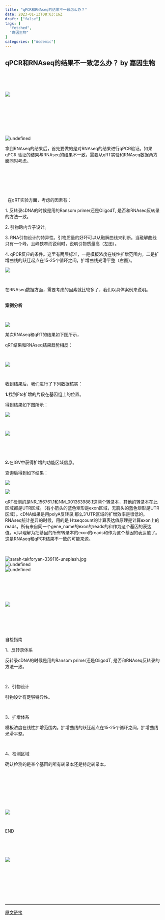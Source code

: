 ```yaml
---
title: "qPCR和RNAseq的结果不一致怎么办？"
date: 2023-01-13T08:03:16Z
draft: ["false"]
tags: [
  "fetched",
  "嘉因生物"
]
categories: ["Acdemic"]
---
```

qPCR和RNAseq的结果不一致怎么办？ by 嘉因生物
------
<div><section data-role="outer" label="edit by 135editor"><section><section><section><p><br></p></section><section><p><br></p></section><section><section data-width="100%"><section><section><img data-ratio="0.3208955223880597" data-src="https://mmbiz.qpic.cn/mmbiz_gif/jBwQL7e62zuwMh8BRhwibr4bUV0plnWYumsn0Pv7G9ldmWOu2iapLSkPt5ibdCLIUA2VWedsPZmpHic5FzTkBuIqCg/640?wx_fmt=gif" data-type="gif" data-w="134" src="https://mmbiz.qpic.cn/mmbiz_gif/jBwQL7e62zuwMh8BRhwibr4bUV0plnWYumsn0Pv7G9ldmWOu2iapLSkPt5ibdCLIUA2VWedsPZmpHic5FzTkBuIqCg/640?wx_fmt=gif"></section></section></section></section><section><p><br></p></section><section><section><section><section><section data-width="100%"><br></section><section data-width="100%"><br></section><section data-width="100%"><br></section></section><section><br></section><section><p><img data-ratio="0.50625" data-src="https://mmbiz.qpic.cn/mmbiz_jpg/jBwQL7e62zuwMh8BRhwibr4bUV0plnWYuv1BuEYsYv3OM8g7D2dkIgfkDHjC4iaNpBq3sZkuYR53Fc0wjWWwDEXQ/640?wx_fmt=jpeg" data-type="jpeg" data-w="640" title="undefined" src="https://mmbiz.qpic.cn/mmbiz_jpg/jBwQL7e62zuwMh8BRhwibr4bUV0plnWYuv1BuEYsYv3OM8g7D2dkIgfkDHjC4iaNpBq3sZkuYR53Fc0wjWWwDEXQ/640?wx_fmt=jpeg"></p><p><span>拿到RNAseq的结果后，首先要做的是对RNAseq的结果进行qPCR验证。如果qPCR 验证的结果与RNAseq的结果不一致，需要从qRT实验和RNAseq数据两方面同时考虑。</span></p><p><br></p></section></section></section></section><section><p><br></p></section><section><p><br></p></section><section><section><p><span><span>  </span></span><span>在qRT实验方面，考虑的因素有：</span></p><p><span>1. 反转录cDNA的时候是用的Ransom primer还是OligodT, 是否和RNAseq反转录的方法一致。</span></p><p><span>2. 引物跨内含子设计。</span></p><p><span>3. RNA引物设计的特异性。引物质量的好坏可以从融解曲线来判断。当融解曲线只有一个峰，且峰狭窄而锐利时，说明引物质量高（左图）。</span></p><p><span>4. qPCR反应的条件。这里有两层标准，一是模板浓度在线性扩增范围内。二是扩增曲线的跃迁起点在15-25个循环之间，扩增曲线光滑平整（右图）。</span></p><p><img data-galleryid="" data-ratio="0.2272159800249688" data-s="300,640" data-src="https://mmbiz.qpic.cn/mmbiz_png/jBwQL7e62zuwMh8BRhwibr4bUV0plnWYudInrE1ZJ59lFnYhpwokpDibyicx0HOHudqKCZyeibdeMUbCEVE7C9J7XA/640?wx_fmt=png" data-type="png" data-w="801" src="https://mmbiz.qpic.cn/mmbiz_png/jBwQL7e62zuwMh8BRhwibr4bUV0plnWYudInrE1ZJ59lFnYhpwokpDibyicx0HOHudqKCZyeibdeMUbCEVE7C9J7XA/640?wx_fmt=png"></p><p><br></p><p><span>在RNAseq数据方面，需要考虑的因素就比较多了，我们以具体案例来说明。</span></p></section></section><section><section><section><section data-bgless="spin" data-bglessp="120" data-bgopacity="60%"><br></section><section><section data-bgless="spin" data-bglessp="120" data-bgopacity="1%"><section data-brushtype="text"><strong>案例分析</strong></section></section></section></section></section></section><section><p><br></p></section><section><section><p><img data-ratio="1.6167664670658684" data-src="https://mmbiz.qpic.cn/mmbiz_gif/jBwQL7e62zuwMh8BRhwibr4bUV0plnWYuOQjUmG8LgjDRAQkRgH8ya0nkXF6kdqsRTrB7wvE5yxT9eQzFf2iaruw/640?wx_fmt=gif" data-type="gif" data-w="334" data-width="100%" src="https://mmbiz.qpic.cn/mmbiz_gif/jBwQL7e62zuwMh8BRhwibr4bUV0plnWYuOQjUmG8LgjDRAQkRgH8ya0nkXF6kdqsRTrB7wvE5yxT9eQzFf2iaruw/640?wx_fmt=gif"></p></section><section><p><span>某次RNAseq和qRT的结果如下图所示，</span></p><p><span>qRT结果和RNAseq结果趋势相反：</span></p><p><span><br></span></p><p><img data-galleryid="" data-ratio="0.07720144752714113" data-s="300,640" data-src="https://mmbiz.qpic.cn/mmbiz_png/jBwQL7e62zuwMh8BRhwibr4bUV0plnWYu3OFWIIGBUVAq0lwetFZrpjtJ49reZRMe5tdP6UIoLTGiaibQbnpnEzqQ/640?wx_fmt=png" data-type="png" data-w="829" src="https://mmbiz.qpic.cn/mmbiz_png/jBwQL7e62zuwMh8BRhwibr4bUV0plnWYu3OFWIIGBUVAq0lwetFZrpjtJ49reZRMe5tdP6UIoLTGiaibQbnpnEzqQ/640?wx_fmt=png"></p><p><br></p><p><span>收到结果后，我们进行了下列数据核实：</span></p></section></section><section><section data-width="100%"><section><section><strong>1</strong><span><strong>.</strong></span><span>找到Fto扩增的片段在基因组上的位置。</span></section></section><section><section><section data-brushtype="text"><span><p><span>得到结果如下图所示：</span></p></span></section><section><p><img data-galleryid="" data-ratio="0.1799761620977354" data-s="300,640" data-src="https://mmbiz.qpic.cn/mmbiz_png/jBwQL7e62zuwMh8BRhwibr4bUV0plnWYu7BiblcgsI0hzAefBib0hnekMjGUTypm55dbRwPUj7K0TGTGOsOllAoZQ/640?wx_fmt=png" data-type="png" data-w="839" src="https://mmbiz.qpic.cn/mmbiz_png/jBwQL7e62zuwMh8BRhwibr4bUV0plnWYu7BiblcgsI0hzAefBib0hnekMjGUTypm55dbRwPUj7K0TGTGOsOllAoZQ/640?wx_fmt=png"></p><p><br></p><p><img data-galleryid="" data-ratio="0.6176890156918687" data-s="300,640" data-src="https://mmbiz.qpic.cn/mmbiz_png/jBwQL7e62zuwMh8BRhwibr4bUV0plnWYuGqjD4aDMoAyynznrdW8gDyrO5TC0ay8Rkgl9icibrDXmTgogJxUXbATQ/640?wx_fmt=png" data-type="png" data-w="701" src="https://mmbiz.qpic.cn/mmbiz_png/jBwQL7e62zuwMh8BRhwibr4bUV0plnWYuGqjD4aDMoAyynznrdW8gDyrO5TC0ay8Rkgl9icibrDXmTgogJxUXbATQ/640?wx_fmt=png"></p><p><br></p></section></section></section></section></section><section><p><br></p></section><section><section data-width="100%"><section><section><strong>2</strong><span><strong>.</strong></span><span><span>在IGV中获得扩增的功能区域信息。</span></span></section></section><section><section><section data-brushtype="text"><span><p><span>查询后得到如下结果：</span></p></span></section><section><p><img data-galleryid="" data-ratio="0.6716917922948074" data-s="300,640" data-src="https://mmbiz.qpic.cn/mmbiz_png/jBwQL7e62zuwMh8BRhwibr4bUV0plnWYuq7AvSzcicmAcNnMqgs7ibt5lslkyyuqQu9skX5DqZAFmJJUIeBic182nQ/640?wx_fmt=png" data-type="png" data-w="597" src="https://mmbiz.qpic.cn/mmbiz_png/jBwQL7e62zuwMh8BRhwibr4bUV0plnWYuq7AvSzcicmAcNnMqgs7ibt5lslkyyuqQu9skX5DqZAFmJJUIeBic182nQ/640?wx_fmt=png"></p><p><img data-galleryid="" data-ratio="0.6728187919463087" data-s="300,640" data-src="https://mmbiz.qpic.cn/mmbiz_png/jBwQL7e62zuwMh8BRhwibr4bUV0plnWYuv4SCSmXLd3dakKSK0eotGpIhwQqr98hDcnoqf2Fy6ye4JNX66ibxQHw/640?wx_fmt=png" data-type="png" data-w="596" src="https://mmbiz.qpic.cn/mmbiz_png/jBwQL7e62zuwMh8BRhwibr4bUV0plnWYuv4SCSmXLd3dakKSK0eotGpIhwQqr98hDcnoqf2Fy6ye4JNX66ibxQHw/640?wx_fmt=png"><span></span></p></section></section></section></section></section><section><section data-width="100%"><section><section><section><p><span>qRT检测的是NR_156761.1和NM_001363988.1这两个转录本，其他的转录本在此区域都是UTR区域。（有小箭头的蓝色矩形是exon区域，无箭头的蓝色矩形是UTR区域）。cDNA如果是用polyA反转录,那么3’UTR区域的扩增效率是很低的。RNAseq统计差异的时候，用的是 Htseqcount的计算表达值原理是计算exon上的reads，所有来自同一个gene_name的exon的reads的和作为这个基因的表达值。可以理解为把基因的所有转录本的exon的reads和作为这个基因的表达值了。这是RNAseq和qPCR结果不一致的可能来源。</span></p></section></section></section></section></section><section><section><section><section data-width="30%"><br></section><section><br></section></section><section><section><section data-width="100%"><img data-ratio="1.3456686291000841" data-src="https://mmbiz.qpic.cn/mmbiz_jpg/jBwQL7e62zuwMh8BRhwibr4bUV0plnWYuBYpWfLibqMfa37lBicenqTicOzQbGOA9FObhl8BH2yXBG0Smib4kq4nLvg/640?wx_fmt=jpeg" data-type="jpeg" data-w="1189" data-width="100%" title="sarah-takforyan-339116-unsplash.jpg" src="https://mmbiz.qpic.cn/mmbiz_jpg/jBwQL7e62zuwMh8BRhwibr4bUV0plnWYuBYpWfLibqMfa37lBicenqTicOzQbGOA9FObhl8BH2yXBG0Smib4kq4nLvg/640?wx_fmt=jpeg"></section><section data-width="100%"><img data-ratio="0.6666666666666666" data-src="https://mmbiz.qpic.cn/mmbiz_jpg/jBwQL7e62zuwMh8BRhwibr4bUV0plnWYuSjgvicLB3vicCq5KD2gfs5ksc047kyLERfpfL0xR1HoHRehfd41XqZ2A/640?wx_fmt=jpeg" data-type="jpeg" data-w="1200" data-width="100%" title="undefined" src="https://mmbiz.qpic.cn/mmbiz_jpg/jBwQL7e62zuwMh8BRhwibr4bUV0plnWYuSjgvicLB3vicCq5KD2gfs5ksc047kyLERfpfL0xR1HoHRehfd41XqZ2A/640?wx_fmt=jpeg"></section></section><section data-width="80%"><img data-ratio="0.6658333333333334" data-src="https://mmbiz.qpic.cn/mmbiz_jpg/jBwQL7e62zuwMh8BRhwibr4bUV0plnWYuicEAfJialKx7sFBM1A844SstdlFSWnFJE4akP9yp58ib3IO4s424zpsBg/640?wx_fmt=jpeg" data-type="jpeg" data-w="1200" data-width="100%" title="undefined" src="https://mmbiz.qpic.cn/mmbiz_jpg/jBwQL7e62zuwMh8BRhwibr4bUV0plnWYuicEAfJialKx7sFBM1A844SstdlFSWnFJE4akP9yp58ib3IO4s424zpsBg/640?wx_fmt=jpeg"></section></section><section><section><section><br></section><section><br></section></section></section></section></section><section><p><br></p></section><section><section><br></section></section><section><section><section><img data-ratio="1.6167664670658684" data-src="https://mmbiz.qpic.cn/mmbiz_gif/jBwQL7e62zuwMh8BRhwibr4bUV0plnWYuOQjUmG8LgjDRAQkRgH8ya0nkXF6kdqsRTrB7wvE5yxT9eQzFf2iaruw/640?wx_fmt=gif" data-type="gif" data-w="334" data-width="100%" src="https://mmbiz.qpic.cn/mmbiz_gif/jBwQL7e62zuwMh8BRhwibr4bUV0plnWYuOQjUmG8LgjDRAQkRgH8ya0nkXF6kdqsRTrB7wvE5yxT9eQzFf2iaruw/640?wx_fmt=gif"></section></section></section><section><br></section><section><p><br></p></section><section><section data-width="100%"><section data-bcless="spin" data-bclessp="60" data-bdopacity="20%"><section><section><br></section><section><br></section></section><section data-brushtype="text"><span>自检指南</span></section><section data-autoskip="1"><p><span>1、反转录体系 </span></p><p><span><span>反转录</span><span>cDNA</span><span>的时候是用的</span><span>Ransom primer</span><span>还是</span><span>OligodT, </span><span>是否和</span><span>RNAseq</span><span>反转录的方法一致。</span></span></p><p><br></p><p><span>2、引物设计</span></p><p><span>引物设计有足够特异性。</span></p><p><span></span></p><p><br></p><p><span>3、扩增体系 </span></p><p><span><span>模板浓度在线性扩增范围内。扩增曲线的跃迁起点在</span><span>15-25</span><span>个循环之间，扩增曲线光滑平整</span></span><span>。</span></p><p><br></p><p><span>4、检测区域</span></p><p><span>确认检测的是某个基因的所有转录本还是特定转录本。</span></p><p><br></p></section></section></section></section><section><p><br></p></section><section><p><br></p></section><section><p><br></p></section><section><section data-width="100%"><section data-brushtype="text"><section><img data-ratio="0.224" data-src="https://mmbiz.qpic.cn/mmbiz_gif/jBwQL7e62zuwMh8BRhwibr4bUV0plnWYuBWP8zaKNoqTkIiaIJo0ffA60Gns8bAC4D27txfiaEnfl9LnUGJdDrVRQ/640?wx_fmt=gif" data-type="gif" data-w="125" data-width="100%" src="https://mmbiz.qpic.cn/mmbiz_gif/jBwQL7e62zuwMh8BRhwibr4bUV0plnWYuBWP8zaKNoqTkIiaIJo0ffA60Gns8bAC4D27txfiaEnfl9LnUGJdDrVRQ/640?wx_fmt=gif"></section><p><br></p><p>END</p></section></section></section><section><p><br></p></section><section><p><br></p></section><section><p><img data-galleryid="" data-ratio="0.45" data-s="300,640" data-src="https://mmbiz.qpic.cn/mmbiz_jpg/jBwQL7e62zsN4ibQgic2xlrBAn9CtZTXbH2tIvdmrjcibTGQODzAKFeUxnibKPKBH52iauibEgRrIbhH220QqMfv47dQ/640?wx_fmt=jpeg" data-type="jpeg" data-w="1080" src="https://mmbiz.qpic.cn/mmbiz_jpg/jBwQL7e62zsN4ibQgic2xlrBAn9CtZTXbH2tIvdmrjcibTGQODzAKFeUxnibKPKBH52iauibEgRrIbhH220QqMfv47dQ/640?wx_fmt=jpeg"></p><p><br></p></section><section><p><br></p></section></section></section><section data-role="paragraph"><p><br></p></section></section><p><br></p><p><mp-style-type data-value="3"></mp-style-type></p></div>  
<hr>
<a href="https://mp.weixin.qq.com/s/7OmeUGn6Md3tvQijPEYaeg",target="_blank" rel="noopener noreferrer">原文链接</a>
